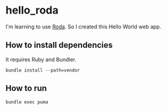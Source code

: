 # hello_roda

I'm learning to use [Roda](http://roda.jeremyevans.net/). So I created this Hello World web app. 

## How to install dependencies

It requires Ruby and Bundler.

```
bundle install --path=vendor
```

## How to run

```
bundle exec puma
```
